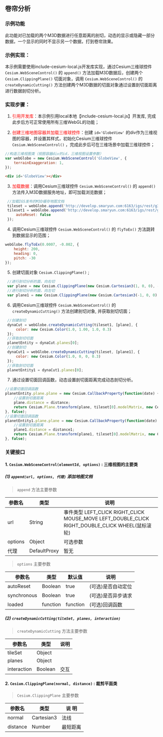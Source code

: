 ## 卷帘分析

### 示例功能

此功能对已加载的两个M3D数据进行任意距离的剖切，动态的显示或隐藏一部分数据，一个显示的同时不显示另一个数据，打到卷帘效果。

### 示例实现：

本示例需要使用include-cesium-local.js开发库实现，通过Cesium三维球控件 `Cesium.WebSceneControl()` 的 `append()` 方法加载M3D数据后，创建两个 `Cesium.ClippingPlane()` 切面对象，调用 `Cesium.WebSceneControl()` 的 `createDynamicCutting()` 方法创建两个M3D数据的切面对象通过设置剖切面距离进行数据剖切分析。

### 实现步骤：

1. <font color=red>引用开发库</font>：本示例引用local本地【include-cesium-local.js】开发库, 完成此步后方可正常使用所有三维WebGL的功能；

2. <font color=red>创建三维地图容器并加载三维球控件</font>：创建 `id='GlobeView'` 的div作为三维视图的容器，并设置其样式，初始化Cesium三维球控件 `Cesium.WebSceneControl()` ，完成此步后可在三维场景中加载三维球控件；

``` Javascript
//构造三维视图类（视图容器div的id，三维视图设置参数）
var webGlobe = new Cesium.WebSceneControl('GlobeView', {
    terrainExaggeration: 1,
}); 
```

``` html
<div id='GlobeView'></div>
```

3. <font color=red>加载数据</font>：调用Cesium三维球控件 `Cesium.WebSceneControl()` 的 `append()` 方法传入M3D数据服务地址，即可加载浏览数据；

``` Javascript
 //加载IGS发布的M3D缓存地图文档
 tileset = webGlobe.append('http://develop.smaryun.com:6163/igs/rest/g3d/ModelM3D', {});
 tileset1 = webGlobe.append('http://develop.smaryun.com:6163/igs/rest/g3d/M3D', {
     autoReset: false
 });
```

4. <font color=red></font>调用Cesium三维球控件 `Cesium.WebSceneControl()` 的 `flyToEx()` 方法跳转到数据显示的范围；

``` Javascript
webGlobe.flyToEx(0.0007, -0.002, {
    height: 200,
    heading: 0,
    pitch: -30
});
```

5. <font color=red></font>创建切面对象 `Cesium.ClippingPlane()` ; 

``` Javascript
 //进行剖切分析的面，向右切
 var plane = new Cesium.ClippingPlane(new Cesium.Cartesian3(1, 0, 0), -200.0)
 //进行剖切分析的面，向左切
 var plane1 = new Cesium.ClippingPlane(new Cesium.Cartesian3(-1, 0, 0), -200.0)
```

6. <font color=red></font>调用Cesium三维球控件 `Cesium.WebSceneControl()` 的 `createDynamicCutting()` 方法创建剖切对象, 并获取剖切切面；

``` Javascript
 //创建剖切
 dynaCut = webGlobe.createDynamicCutting(tileset1, [plane], {
     color: new Cesium.Color(1.0, 1.00, 1.0, 0.3)
 });
 //获取剖切切面
 planetEntity = dynaCut.planes[0];
 //创建剖切
 dynaCut1 = webGlobe.createDynamicCutting(tileset, [plane1], {
     color: new Cesium.Color(1.0, 0, 0, 0.3)
 });
 //获取剖切切面
 planetEntity1 = dynaCut1.planes[0];
```

7. <font color=red></font>通过设置切面回调函数，动态设置剖切面距离完成动态剖切分析。

``` Javascript
//设置切面回调函数
planetEntity.plane.plane = new Cesium.CallbackProperty(function(date) {
    //设置剖切面距离
    plane.distance = distance;
    return Cesium.Plane.transform(plane, tileset[0].modelMatrix, new Cesium.ClippingPlane(Cesium.Cartesian3.UNIT_X, 0.0));
}, false);
//设置切面回调函数
planetEntity1.plane.plane = new Cesium.CallbackProperty(function(date) {
    //设置剖切面距离
    plane1.distance = distance1;
    return Cesium.Plane.transform(plane1, tileset[0].modelMatrix, new Cesium.ClippingPlane(Cesium.Cartesian3.UNIT_X, 0.0));
}, false);
```

### 关键接口

#### 1. `Cesium.WebSceneControl(elementId, options)` : 三维视图的主要类

##### (1) `append(url, options, 代理)` 添加地图文档

> `append` 方法主要参数

|参数名|类型|说明|
|-|-|-|
|url|String|事件类型 LEFT_CLICK RIGHT_CLICK MOUSE_MOVE LEFT_DOUBLE_CLICK RIGHT_DOUBLE_CLICK WHEEL(鼠标滚轮)|
|options|Object|可选参数|
|代理|DefaultProxy|暂无|

> `options` 主要参数

|参数名|类型|默认值|说明|
|-|-|-|-|
|autoReset|Boolean|true|(可选)是否自动定位|
|synchronous|Boolean|true|(可选)是否异步请求|
|loaded|function|function|(可选)回调函数|

##### (2) `createDynamicCutting(tileSet, planes, interaction)` 

> `createDynamicCutting` 方法主要参数

|参数名|类型|说明|
|-|-|-|
|tileSet|Object	||
|planes|Object||
|interaction|Boolean|交互|

#### 2. `Cesium.ClippingPlane(normal, distance)` : 裁剪平面类

> `Cesium.ClippingPlane` 主要参数

|参数名|类型|说 明|
|-|-|-|
|normal|Cartesian3|法线|
|distance|Number|最短距离|
